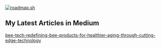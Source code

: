 [![roadmap.sh](https://roadmap.sh/card/wide/67f904fa07425752ab28791e?variant=dark&roadmaps=frontend%2Cbackend%2Cdevops%2Cux-design)](https://roadmap.sh)


## My Latest Articles in Medium

[bee-tech-redefining-bee-products-for-healthier-aging-through-cutting-edge-technology](https://medium.com/@ehsanizahra.dev/bee-tech-redefining-bee-products-for-healthier-aging-through-cutting-edge-technology-5821f13553c6)
